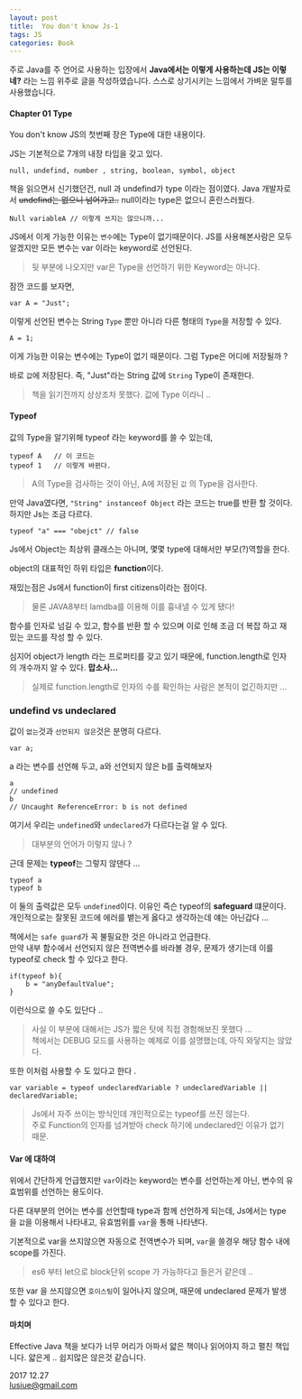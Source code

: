 ```yaml
---
layout: post
title:  You don't know Js-1
tags: JS 
categories: Book
---   
```




주로 Java를 주 언어로 사용하는 입장에서 **Java에서는 이렇게 사용하는데 JS는 이렇네?** 라는 느낌 위주로 글을 작성하였습니다. 스스로 상기시키는 느낌에서 가벼운 말투를 사용했습니다.   


#### Chapter 01 Type

You don't know JS의 첫번째 장은 Type에 대한 내용이다.   

JS는 기본적으로 7개의 내장 타입을 갖고 있다.

	null, undefind, number , string, boolean, symbol, object  

책을 읽으면서 신기했던건, null 과 undefind가 type 이라는 점이였다.
Java 개발자로서 ~~undefind는 없으니 넘어가고..~~ null이라는 type은 없으니 혼란스러웠다.
   

	Null variableA // 이렇게 쓰지는 않으니까...

JS에서 이게 가능한 이유는 `변수`에는 Type이 없기때문이다. JS를 사용해본사람은 모두 알겠지만 모든 변수는 var 이라는 keyword로 선언된다. 

> 뒷 부분에 나오지만 var은 Type을 선언하기 위한 Keyword는 아니다.   

잠깐 코드를 보자면, 

	var A = "Just"; 

이렇게 선언된 변수는 String `Type` 뿐만 아니라 다른 형태의 `Type`을 저장할 수 있다.

	A = 1; 

이게 가능한 이유는 변수에는 Type이 없기 때문이다.  그럼 Type은 어디에 저장될까 ? 

바로 `값`에 저장된다. 즉, "Just"라는 String 값에 `String` Type이 존재한다.

> 책을 읽기전까지 상상조차 못했다. 값에 Type 이라니 .. 

#### Typeof 

값의 Type을 알기위해 typeof 라는 keyword를 쓸 수 있는데, 

	typeof A   // 이 코드는 
    typeof 1   // 이렇게 바뀐다.


> A의 Type을 검사하는 것이 아닌, A에 저장된 `값` 의 Type을 검사한다.   

만약 Java였다면, `"String" instanceof Object` 라는 코드는 true를 반환 할 것이다.
하지만 Js는 조금 다르다.

	typeof "a" === "obejct" // false 

Js에서 Object는 최상위 클래스는 아니며, 몇몇 type에 대해서만 부모(?)역할을 한다.

object의 대표적인 하위 타입은 **function**이다.

재밌는점은 Js에서 function이 first citizens이라는 점이다. 

> 물론 JAVA8부터 lamdba를 이용해 이를 흉내낼 수 있게 됐다!    

함수를 인자로 넘길 수 있고, 함수를 반환 할 수 있으며 이로 인해 조금 더 복잡	하고 재밌는 코드를 작성 할 수 있다. 

심지어 object가 length 라는 프로퍼티를 갖고 있기 때문에,  function.length로 인자의 개수까지 알 수 있다. **맙소사...**

> 실제로 function.length로 인자의 수를 확인하는 사람은 본적이 없긴하지만 ... 


### undefind vs undeclared  

값이 `없는`것과 `선언되지 않은`것은 분명히 다르다.  

	var a;

a 라는 변수를 선언해 두고, a와 선언되지 않은 b를 출력해보자

	a 
	// undefined
	b
	// Uncaught ReferenceError: b is not defined

여기서 우리는 `undefined`와 `undeclared`가 다르다는걸 알 수 있다. 

> 대부분의 언어가 이렇지 않나 ?   

근데 문제는 **typeof**는 그렇지 않댄다 ... 

	typeof a 
	typeof b  

이 둘의 출력값은 모두 `undefined`이다. 이유인 즉슨 typeof의 **safeguard** 떄문이다. 
개인적으로는 잘못된 코드에 에러를 뱉는게 옳다고 생각하는데 얘는 아닌갑다 ... 

책에서는 `safe guard`가 꼭 불필요한 것은 아니라고 언급한다.  
만약 내부 함수에서 선언되지 않은 전역변수를 바라볼 경우, 문제가 생기는데 이를 typeof로 check 할 수 있다고 한다. 

	if(typeof b){
		b = "anyDefaultValue";
	}

이런식으로 쓸 수도 있단다 .. 

> 사실 이 부분에 대해서는 JS가 짧은 탓에 직접 경험해보진 못했다 ...  
> 책에서는 DEBUG 모드를 사용하는 예제로 이를 설명했는데, 아직 와닿지는 않았다.  

또한 이처럼 사용할 수 도 있다고 한다 .

	var variable = typeof undeclaredVariable ? undeclaredVariable || declaredVariable;


> Js에서 자주 쓰이는 방식인데 개인적으로는 typeof를 쓰진 않는다.  
> 주로 Function의 인자를 넘겨받아 check 하기에 undeclared인 이유가 없기 때문.
   

#### Var 에 대하여     

위에서 간단하게 언급했지만 `var`이라는 keyword는 변수를 선언하는게 아닌, 변수의 유효범위를 선언하는 용도이다.    

다른 대부분의 언어는 변수를 선언할때 type과 함께 선언하게 되는데,  Js에서는 type을 `값`을 이용해서 나타내고, 유효범위를 `var`을 통해 나타낸다.  

기본적으로 var을 쓰지않으면 자동으로 전역변수가 되며, `var`을 쓸경우 해당 함수 내에 scope를 가진다.   

> es6 부터 let으로 block단위 scope 가 가능하다고 들은거 같은데 ..

또한 var 을 쓰지않으면 `호이스팅`이 일어나지 않으며, 때문에 undeclared 문제가 발생 할 수 있다고 한다.    


#### 마치며   

Effective Java 책을 보다가 너무 머리가 아파서 얇은 책이나 읽어야지 하고 펼친 책입니다. 얇은게 .. 쉽지많은 않은것 같습니다.   

2017 12.27   
lusiue@gmail.com     
 

